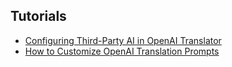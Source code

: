 <div class="sponsor-container"></div>
<div class="ww-ads wwads-cn wwads-horizontal" data-id="327"></div>

<h2>Tutorials</h2>

* [Configuring Third-Party AI in OpenAI Translator](/ja/tutorial/configuring_3party_ai_in_openai_translator.md)
* [How to Customize OpenAI Translation Prompts](/ja/tutorial/how_to_customize_translation_prompts.md)

